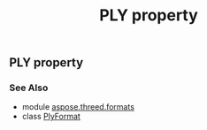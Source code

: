 ﻿---
title: PLY property
second_title: Aspose.3D for Python via .NET API References
description: 
type: docs
weight: 410
url: /python-net/aspose.threed.formats/plyformat/ply/
is_root: false
---

## PLY property


### See Also
* module [aspose.threed.formats](../../)
* class [PlyFormat](/3d/python-net/aspose.threed.formats/plyformat)
